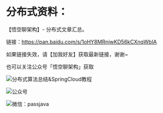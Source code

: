 # 分布式资料：

【悟空聊架构】- 分布式文章汇总。

链接：https://pan.baidu.com/s/1oHY8MRnjwKD56kCXnqWbIA  

如果链接失效，请【加我好友】获取最新链接，谢谢~  
 
也可以关注公众号「悟空聊架构」获取


![分布式算法总结&SpringCloud教程](https://oscimg.oschina.net/oscnet/9c17f118-7159-4de6-bc80-2824b103a9f8.png)

![公众号](https://oscimg.oschina.net/oscnet/1268c852-56c8-4481-ac00-a0c354901046.png)

![微信：passjava](https://img-blog.csdnimg.cn/2021030222165968.png)
